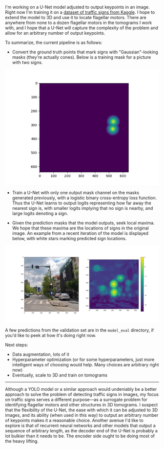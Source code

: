 I'm working on a U-Net model adjusted to output keypoints in an image. Right now I'm training it on a [dataset of traffic signs from Kaggle](https://www.kaggle.com/datasets/raduoprea/traffic-signs). I hope to extend the model to 3D and use it to locate flagellar motors. There are anywhere from none to a dozen flagellar motors in the tomograms I work with, and I hope that a U-Net will capture the complexity of the problem and allow for an arbitrary number of output keypoints.

To summarize, the current pipeline is as follows:

- Convert the ground truth points that mark signs with "Gaussian"-looking masks (they're actually cones). Below is a training mask for a picture with two signs.

![An example mask](example_mask.png)

- Train a U-Net with only one output mask channel on the masks generated previously, with a logistic binary cross-entropy loss function. Thus the U-Net learns to output logits representing how far away the nearest sign is, with smaller logits implying that no sign is nearby, and large logits denoting a sign.

- Given the prediction masks that the model outputs, seek local maxima. We hope that these maxima are the locations of signs in the original image. An example from a recent iteration of the model is displayed below, with white stars marking predicted sign locations.

![An example prediction](model_eval/model_eval_26.png)

A few predictions from the validation set are in the `model_eval` directory, if you'd like to peek at how it's doing right now.

Next steps:
- Data augmentation, lots of it
- Hyperparameter optimization (or for some hyperparameters, just more intelligent ways of choosing would help. Many choices are arbitrary right now)
- Eventually, scale to 3D and train on tomograms

*** 

Although a YOLO model or a similar approach would undeniably be a better approach to solve the problem of detecting traffic signs in images, my focus on traffic signs serves a different purpose&mdash;as a surrogate problem for identifying flagellar motors and other structures in 3D tomograms. I suspect that the flexibility of the U-Net, the ease with which it can be adjusted to 3D images, and its ability (when used in this way) to output an arbitrary number of keypoints makes it a reasonable choice. Another avenue I'd like to explore is that of recurrent neural networks and other models that output a sequence of arbitrary length, as the decoder end of the U-Net is probably a lot bulkier than it needs to be. The encoder side ought to be doing most of the heavy lifting.
